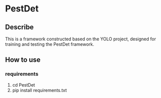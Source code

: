 # PestDet
## Describe
This is a framework constructed based on the YOLO project, designed for training and testing the PestDet framework.
## How to use
### requirements
1. cd PestDet
2. pip install requirements.txt
